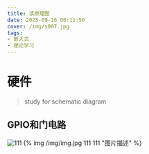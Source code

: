 ```yaml
---
title: 读原理图
date: 2025-09-16 00:11:50
cover: /img/s007.jpg
tags:
- 嵌入式
- 理论学习
---
```

# 硬件

>study for schematic diagram

## GPIO和门电路
![111](/syy.github.io/img/img.jpg)
{% img /img/img.jpg 111 111 "图片描述" %}